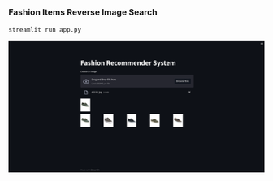 ### Fashion Items Reverse Image Search

```
streamlit run app.py
```

<img src="./preview.png" alt="preview of the streamlit website">
